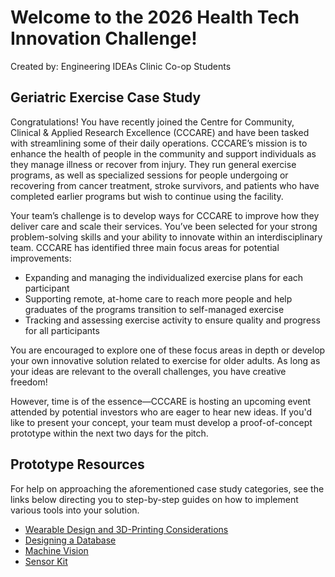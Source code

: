 # Welcome to the 2026 Health Tech Innovation Challenge!
Created by: Engineering IDEAs Clinic Co-op Students
## Geriatric Exercise Case Study
Congratulations! You have recently joined the Centre for Community, Clinical & Applied Research Excellence (CCCARE) and have been tasked with streamlining some of their daily operations. CCCARE’s mission is to enhance the health of people in the community and support individuals as they manage illness or recover from injury. They run general exercise programs, as well as specialized sessions for people undergoing or recovering from cancer treatment, stroke survivors, and patients who have completed earlier programs but wish to continue using the facility.

Your team’s challenge is to develop ways for CCCARE to improve how they deliver care and scale their services. You’ve been selected for your strong problem-solving skills and your ability to innovate within an interdisciplinary team. CCCARE has identified three main focus areas for potential improvements:

- Expanding and managing the individualized exercise plans for each participant
- Supporting remote, at-home care to reach more people and help graduates of the programs transition to self-managed exercise
- Tracking and assessing exercise activity to ensure quality and progress for all participants

You are encouraged to explore one of these focus areas in depth or develop your own innovative solution related to exercise for older adults. As long as your ideas are relevant to the overall challenges, you have creative freedom!

However, time is of the essence—CCCARE is hosting an upcoming event attended by potential investors who are eager to hear new ideas. If you'd like to present your concept, your team must develop a proof-of-concept prototype within the next two days for the pitch.
## Prototype Resources
For help on approaching the aforementioned case study categories, see the links below directing you to step-by-step guides on how to implement various tools into your solution.
- [Wearable Design and 3D-Printing Considerations](https://github.com/IdeasClinicUWaterloo/W26_HealthTech_Innovation_Challenge_Guides/blob/main/3D_Printed_Wearable/GUIDE.md)
- [Designing a Database](https://github.com/IdeasClinicUWaterloo/W26_HealthTech_Innovation_Challenge_Guides/blob/main/Database/GUIDE.md)
- [Machine Vision](https://github.com/IdeasClinicUWaterloo/W26_HealthTech_Innovation_Challenge_Guides/blob/main/Machine_Vision/GUIDE.md)
- [Sensor Kit](https://github.com/IdeasClinicUWaterloo/W26_HealthTech_Innovation_Challenge_Guides/blob/main/Sensor/GUIDE.md)
